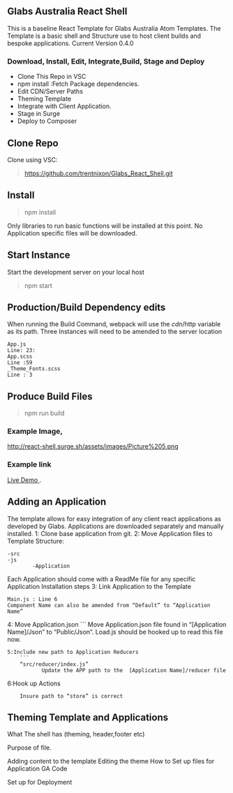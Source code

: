 ## Glabs Australia React Shell

This is a baseline React Template for Glabs Australia Atom Templates.
The Template is a basic shell and Structure use to host client builds and bespoke applications.
Current Version 0.4.0

### Download, Install, Edit, Integrate,Build, Stage and  Deploy

- Clone This Repo in VSC
- npm install :Fetch Package dependencies.
- Edit CDN/Server Paths
- Theming Template
- Integrate with Client Application.
- Stage in Surge
- Deploy to Composer

## Clone Repo

Clone using VSC:
> https://github.com/trentnixon/Glabs_React_Shell.git

 ## Install
> npm install

Only libraries to run basic functions will be installed at this point. No Application specific files will be downloaded.






 ## Start Instance

Start the development server on your local host

 > npm start


## Production/Build Dependency edits

When running the Build Command, webpack will use the $cdn/$http variable as its path. Three Instances will need to be amended to the server location
```
App.js
Line: 23:
App.scss
Line :59
_Theme_Fonts.scss
Line : 3
```
## Produce Build Files
 > npm run build

### Example Image,
http://react-shell.surge.sh/assets/images/Picture%205.png
### Example link
[Live Demo ](http://react-shell.surge.sh/).





## Adding an Application

The template allows for easy integration of any client react applications as developed by Glabs. Applications are downloaded separately and manually installed.
1: Clone base application from git.
2: Move Application files to Template Structure:
```
-src
-js
		-Application
```
Each Application should come with a ReadMe file for any specific Application Installation steps
3: Link Application to the Template
```
Main.js : Line 6
Component Name can also be amended from “Default” to “Application Name”
```
4: Move Application.json
	```
	Move Application.json file found in “[Application Name]/Json” to “Public/Json”. 
Load.js should be hooked up to read this file now.
```
5:Include new path to Application Reducers
	```
	“src/reducer/index.js” 
           Update the APP path to the  [Application Name]/reducer file
```
6:Hook up Actions
```
	Insure path to “store” is correct
```







## Theming Template and Applications
What The shell has (theming, header,footer etc)





Purpose of file.



Adding content to the template
Editing the theme
How to Set up files for Application
GA Code





Set up for Deployment







